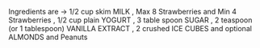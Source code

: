 Ingredients are -> 1/2 cup skim MILK , Max 8 Strawberries and Min 4 Strawberries , 1/2 cup plain YOGURT , 3 table spoon SUGAR , 2 teaspoon (or 1 tablespoon) VANILLA EXTRACT , 2 crushed ICE CUBES and optional ALMONDS and Peanuts
